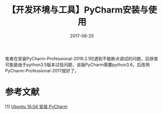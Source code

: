 ﻿---
title: 【开发环境与工具】PyCharm安装与使用
date: 2017-06-25
tags:
categories: ["开发环境与工具"]
mathjax: true
---

笔者在安装PyCharm-Professional-2019.2.1时遇到不能断点调试的问题，后排查可能是由于python3.5版本过低问题，该版PyCharm需要python3.6。后改用PyCharm-Professional-2017就好了。
<!-- more -->

# 参考文献
[1] [Ubuntu 16.04 安装 PyCharm](https://blog.csdn.net/zhuanshu666/article/details/73554885)

